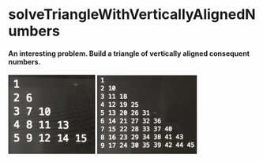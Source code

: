 # solveTriangleWithVerticallyAlignedNumbers

#### An interesting problem. Build a triangle of vertically aligned consequent numbers.
<div display=flex flex-wrap=wrap>
  <img src="examples/exampleIMG_7989.JPG" width=35%>
  <img src="examples/exampleIMG_1859.JPG" width=40%>
</div>

